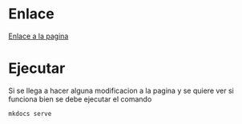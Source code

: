# Enlace
[Enlace a la pagina](https://ai-somorrostro.github.io/reto0-pia-g1/)

# Ejecutar
Si se llega a hacer alguna modificacion a la pagina y se quiere ver si funciona bien se debe ejecutar el comando
```
mkdocs serve
```
